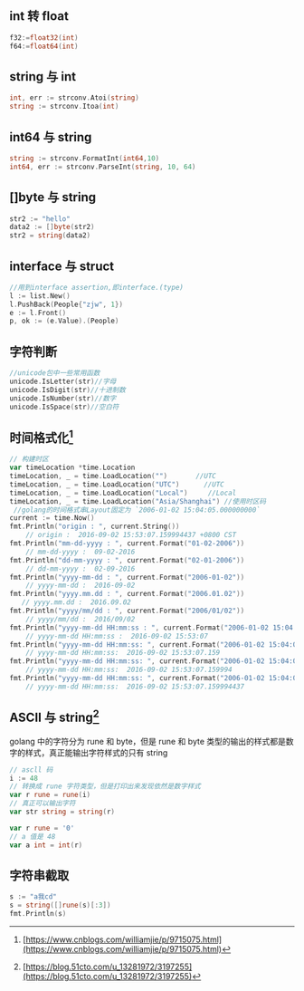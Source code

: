 ## int 转 float

```go
f32:=float32(int)
f64:=float64(int)
```

## string 与 int

```go
int, err := strconv.Atoi(string)
string := strconv.Itoa(int)
```

## int64 与 string

```go
string := strconv.FormatInt(int64,10)
int64, err := strconv.ParseInt(string, 10, 64)
```

## []byte 与 string

```go
str2 := "hello"
data2 := []byte(str2)
str2 = string(data2)
```

## interface 与 struct

```go
//用到interface assertion,即interface.(type)
l := list.New()
l.PushBack(People{"zjw", 1})
e := l.Front()
p, ok := (e.Value).(People)
```

## 字符判断

```go
//unicode包中一些常用函数
unicode.IsLetter(str)//字母
unicode.IsDigit(str)//十进制数
unicode.IsNumber(str)//数字
unicode.IsSpace(str)//空白符
```

## 时间格式化[^1]

```go
// 构建时区
var timeLocation *time.Location
timeLocation, _ = time.LoadLocation("")       //UTC
timeLocation, _ = time.LoadLocation("UTC")      //UTC
timeLocation, _ = time.LoadLocation("Local")     //Local
timeLocation, _ = time.LoadLocation("Asia/Shanghai") //使用时区码
 //golang的时间格式串Layout固定为 `2006-01-02 15:04:05.000000000`
current := time.Now()
fmt.Println("origin : ", current.String())
    // origin :  2016-09-02 15:53:07.159994437 +0800 CST
fmt.Println("mm-dd-yyyy : ", current.Format("01-02-2006"))
    // mm-dd-yyyy :  09-02-2016
fmt.Println("dd-mm-yyyy : ", current.Format("02-01-2006"))
    // dd-mm-yyyy :  02-09-2016
fmt.Println("yyyy-mm-dd : ", current.Format("2006-01-02"))
    // yyyy-mm-dd :  2016-09-02
fmt.Println("yyyy.mm.dd : ", current.Format("2006.01.02"))
   // yyyy.mm.dd :  2016.09.02
fmt.Println("yyyy/mm/dd : ", current.Format("2006/01/02"))
    // yyyy/mm/dd :  2016/09/02
fmt.Println("yyyy-mm-dd HH:mm:ss : ", current.Format("2006-01-02 15:04:05"))
    // yyyy-mm-dd HH:mm:ss :  2016-09-02 15:53:07
fmt.Println("yyyy-mm-dd HH:mm:ss: ", current.Format("2006-01-02 15:04:05.000"))
    // yyyy-mm-dd HH:mm:ss:  2016-09-02 15:53:07.159
fmt.Println("yyyy-mm-dd HH:mm:ss: ", current.Format("2006-01-02 15:04:05.000000"))
    // yyyy-mm-dd HH:mm:ss:  2016-09-02 15:53:07.159994
fmt.Println("yyyy-mm-dd HH:mm:ss: ", current.Format("2006-01-02 15:04:05.000000000"))
    // yyyy-mm-dd HH:mm:ss:  2016-09-02 15:53:07.159994437
```

## ASCII 与 string[^2]

golang 中的字符分为 rune 和 byte，但是 rune 和 byte 类型的输出的样式都是数字的样式，真正能输出字符样式的只有 string

```go
// ascll 码
i := 48
// 转换成 rune 字符类型，但是打印出来发现依然是数字样式
var r rune = rune(i)
// 真正可以输出字符
var str string = string(r)

var r rune = '0'
// a 值是 48
var a int = int(r)
```

## 字符串截取

```go
s := "a我cd"
s = string([]rune(s)[:3])
fmt.Println(s)
```

[^1]: [https://www.cnblogs.com/williamjie/p/9715075.html](https://www.cnblogs.com/williamjie/p/9715075.html)
[^2]: [https://blog.51cto.com/u_13281972/3197255](https://blog.51cto.com/u_13281972/3197255)

